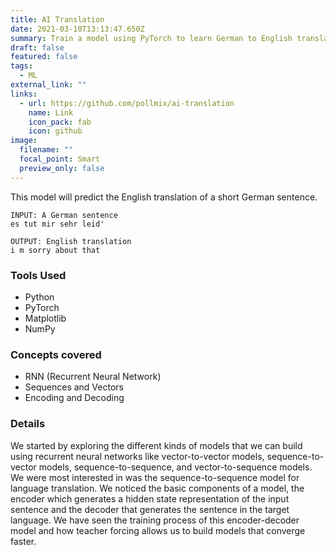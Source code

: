 ```yaml
---
title: AI Translation
date: 2021-03-10T13:13:47.650Z
summary: Train a model using PyTorch to learn German to English translation
draft: false
featured: false
tags:
  - ML
external_link: ""
links:
  - url: https://github.com/pollmix/ai-translation
    name: Link
    icon_pack: fab
    icon: github
image:
  filename: ""
  focal_point: Smart
  preview_only: false
---
```


This model will predict the English translation of a short German sentence.

```
INPUT: A German sentence
es tut mir sehr leid'

OUTPUT: English translation
i m sorry about that
```

### Tools Used

- Python
- PyTorch
- Matplotlib
- NumPy

### Concepts covered

- RNN (Recurrent Neural Network)
- Sequences and Vectors
- Encoding and Decoding

### Details

We started by exploring the different kinds of models that we can build using recurrent neural networks like vector-to-vector models, sequence-to-vector models, sequence-to-sequence, and vector-to-sequence models. We were most interested in was the sequence-to-sequence model for language translation. We noticed the basic components of a model, the encoder which generates a hidden state representation of the input sentence and the decoder that generates the sentence in the target language. We have seen the training process of this encoder-decoder model and how teacher forcing allows us to build models that converge faster.
